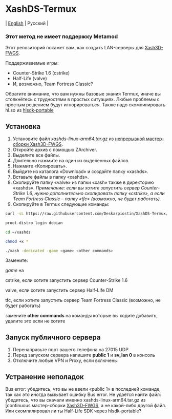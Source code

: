 # XashDS-Termux
| [English](https://github.com/Deskarpiostin/XashDS-Termux/tree/main?tab=readme-ov-file) | Русский |

### Этот метод не имеет поддержку Metamod

Этот репозиторий покажет вам, как создать LAN-серверы для [Xash3D-FWGS](https://github.com/FWGS/xash3d-fwgs).

Поддерживаемые игры:
- Counter-Strike 1.6 (cstrike)
- Half-Life (valve)
- И, возможно, Team Fortress Classic?

Обратите внимание, что вам нужны базовые знания Termux, иначе вы столкнётесь с трудностями в простых ситуациях. Любые проблемы с простым решением будут игнорироваться. Также надо скомпилировать hl.so из [hlsdk-portable](https://github.com/FWGS/hlsdk-portable)

## Установка
1. Установите файл _xashds-linux-arm64.tar.gz_ из [непрерывной мастер-сборки Xash3D-FWGS](https://github.com/FWGS/xash3d-fwgs/releases).
2. Откройте архив с помощью ZArchiver.
3. Выделите все файлы.
4. Длительно нажмите на один из выделенных файлов.
5. Нажмите «Копировать».
6. Выйдите из каталога «Download» и создайте папку «xashds».
7. Вставьте файлы в папку «xashds».
8. Скопируйте папку «valve» из папки «xash» также в директорию «xashds».
   _Примечание: если вы хотите запустить сервер Counter-Strike 1.6, нужно дополнительно скопировать папку «cstrike», а если Team Fortress Classic – папку «tfc» (возможно, не будет работать)._
9. Скопируйте в Termux следующие команды:
```bash
curl -sL https://raw.githubusercontent.com/Deskarpiostin/XashDS-Termux/refs/heads/main/files/ru.sh | bash
```
```bash
proot-distro login debian
```
```bash
cd ~/xashds
```
```bash
chmod +x *
```
```bash
./xash -dedicated -game <game> <other commands>
```
Замените:

_game_ на

cstrike, если хотите запустить сервер Counter-Strike 1.6

valve, если хотите запустить сервер Half-Life DM

tfc, если хотите запустить сервер Team Fortress Classic (возможно, не будет работать)


замените __other commands__ на команды которые вы ходите добавить, удалите это если не хотите

## Запуск публичного сервера
1. Перенаправьте порт вашего телефона на 27015 UDP
2. Перед запуском сервера напишите __public 1__ и __sv_lan 0__ в консоль
3. Отключите любые VPN и Proxy, если включены

## Устранение неполадок 
Bus error: убедитесь, что вы не ввели «public 1» в последней команде, так как это иногда вызывает ошибку Bus error.
Не удаётся найти файл: убедитесь, что вы скачали именно xashds-linux-arm64.tar.gz из [continuous мастер-сборки [Xash3D-FWGS](https://github.com/fwgs/xash3d-fwgs/releases/), а не какой-либо другой файл. Или скомпилировал ли ты Half-Life SDK через hlsdk-portable?
